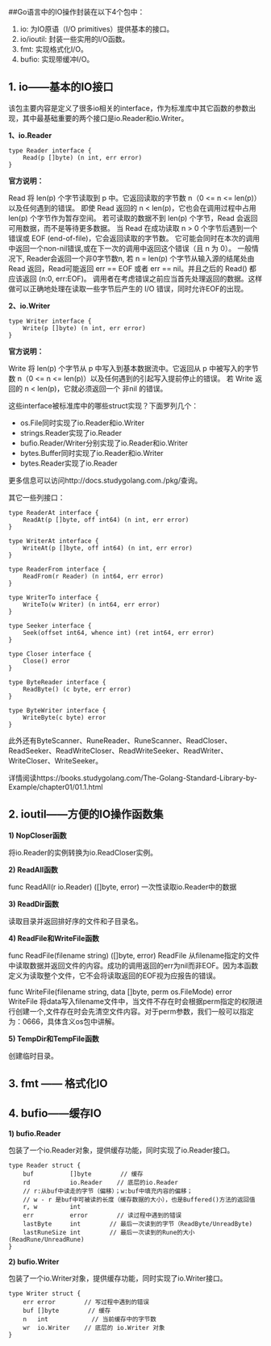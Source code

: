 ##Go语言中的IO操作封装在以下4个包中：
1. io: 为IO原语（I/O primitives）提供基本的接口。
1. io/ioutil: 封装一些实用的I/O函数。
1. fmt: 实现格式化I/O。
1. bufio: 实现带缓冲I/O。

## 1. io——基本的IO接口 ##

该包主要内容是定义了很多io相关的interface，作为标准库中其它函数的参数出现，其中最基础重要的两个接口是io.Reader和io.Writer。

**1、io.Reader**


    type Reader interface {
    	Read(p []byte) (n int, err error)
    }
**官方说明：**

Read 将 len(p) 个字节读取到 p 中。它返回读取的字节数 n（0 <= n <= len(p)） 以及任何遇到的错误。
即使 Read 返回的 n < len(p)，它也会在调用过程中占用 len(p) 个字节作为暂存空间。
若可读取的数据不到 len(p) 个字节，Read 会返回可用数据，而不是等待更多数据。
当 Read 在成功读取 n > 0 个字节后遇到一个错误或 EOF (end-of-file)，它会返回读取的字节数。
它可能会同时在本次的调用中返回一个non-nil错误,或在下一次的调用中返回这个错误（且 n 为 0）。
一般情况下, Reader会返回一个非0字节数n, 若 n = len(p) 个字节从输入源的结尾处由 Read 返回，Read可能返回 err == EOF 或者 err == nil。并且之后的 Read() 都应该返回 (n:0, err:EOF)。
调用者在考虑错误之前应当首先处理返回的数据。这样做可以正确地处理在读取一些字节后产生的 I/O 错误，同时允许EOF的出现。

**2、io.Writer**

    type Writer interface {
    	Write(p []byte) (n int, err error)
    }
**官方说明：**

Write 将 len(p) 个字节从 p 中写入到基本数据流中。它返回从 p 中被写入的字节数 n（0 <= n <= len(p)）以及任何遇到的引起写入提前停止的错误。
若 Write 返回的 n < len(p)，它就必须返回一个 非nil 的错误。

 

这些interface被标准库中的哪些struct实现？下面罗列几个：

* os.File同时实现了io.Reader和io.Writer
* strings.Reader实现了io.Reader
* bufio.Reader/Writer分别实现了io.Reader和io.Writer
* bytes.Buffer同时实现了io.Reader和io.Writer
* bytes.Reader实现了io.Reader

更多信息可以访问http://docs.studygolang.com./pkg/查询。


其它一些列接口：

    type ReaderAt interface {
    	ReadAt(p []byte, off int64) (n int, err error)
    }
    
    type WriterAt interface {
    	WriteAt(p []byte, off int64) (n int, err error)
    }
    
    type ReaderFrom interface {
    	ReadFrom(r Reader) (n int64, err error)
    }
    
    type WriterTo interface {
    	WriteTo(w Writer) (n int64, err error)
    }
    
    type Seeker interface {
    	Seek(offset int64, whence int) (ret int64, err error)
    }
    
    type Closer interface {
    	Close() error
    }
    
    type ByteReader interface {
    	ReadByte() (c byte, err error)
    }
    
    type ByteWriter interface {
    	WriteByte(c byte) error
    }

此外还有ByteScanner、RuneReader、RuneScanner、ReadCloser、ReadSeeker、ReadWriteCloser、ReadWriteSeeker、ReadWriter、WriteCloser、WriteSeeker。

详情阅读https://books.studygolang.com/The-Golang-Standard-Library-by-Example/chapter01/01.1.html


## 2. ioutil——方便的IO操作函数集 ##

**1) NopCloser函数**

将io.Reader的实例转换为io.ReadCloser实例。

**2) ReadAll函数**

func ReadAll(r io.Reader) ([]byte, error)
一次性读取io.Reader中的数据

**3) ReadDir函数**

读取目录并返回排好序的文件和子目录名。

**4) ReadFile和WriteFile函数**

func ReadFile(filename string) ([]byte, error)
ReadFile 从filename指定的文件中读取数据并返回文件的内容。成功的调用返回的err为nil而非EOF。因为本函数定义为读取整个文件，它不会将读取返回的EOF视为应报告的错误。

func WriteFile(filename string, data []byte, perm os.FileMode) error
WriteFile 将data写入filename文件中，当文件不存在时会根据perm指定的权限进行创建一个,文件存在时会先清空文件内容。对于perm参数，我们一般可以指定为：0666，具体含义os包中讲解。

**5) TempDir和TempFile函数**

创建临时目录。

 

## 3. fmt —— 格式化IO ##


## 4. bufio——缓存IO ##

**1) bufio.Reader**

包装了一个io.Reader对象，提供缓存功能，同时实现了io.Reader接口。

	type Reader struct {
	    buf          []byte        // 缓存
	    rd           io.Reader    // 底层的io.Reader
	    // r:从buf中读走的字节（偏移）；w:buf中填充内容的偏移；
	    // w - r 是buf中可被读的长度（缓存数据的大小），也是Buffered()方法的返回值
	    r, w         int
	    err          error        // 读过程中遇到的错误
	    lastByte     int        // 最后一次读到的字节（ReadByte/UnreadByte)
	    lastRuneSize int        // 最后一次读到的Rune的大小(ReadRune/UnreadRune)
	}

**2) bufio.Writer**

包装了一个io.Writer对象，提供缓存功能，同时实现了io.Writer接口。

	type Writer struct {
	    err error        // 写过程中遇到的错误
	    buf []byte        // 缓存
	    n   int            // 当前缓存中的字节数
	    wr  io.Writer    // 底层的 io.Writer 对象
	}
　　